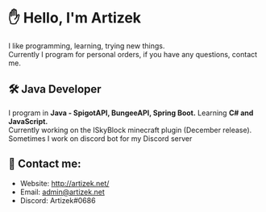 # ✋ Hello, I'm Artizek

I like programming, learning, trying new things.<br>
Currently I program for personal orders, if you have any questions, contact me.

## 🛠 Java Developer

I program in **Java - SpigotAPI, BungeeAPI, Spring Boot.** Learning **C# and JavaScript.**<br>
Currently working on the ISkyBlock minecraft plugin (December release).<br>
Sometimes I work on discord bot for my Discord server

## 📩 Contact me:

- Website: http://artizek.net/
- Email: admin@artizek.net
- Discord: Artizek#0686
